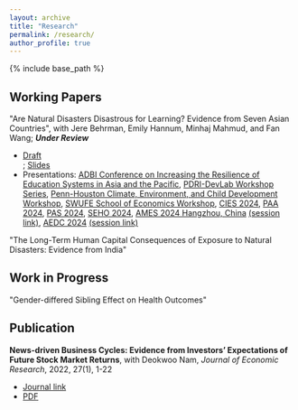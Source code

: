```yaml
---
layout: archive
title: "Research"
permalink: /research/
author_profile: true
---
```


<!-- 
{% if author.googlescholar %}
  You can also find my articles on <u><a href="{{author.googlescholar}}">my Google Scholar profile</a>.</u>
{% endif %}

{% include base_path %}

{% for post in site.publications reversed %}
  {% include archive-single.html %}
{% endfor %} 
-->

{% include base_path %}

Working Papers
--

"Are Natural Disasters Disastrous for Learning? Evidence from Seven Asian Countries", with Jere Behrman, Emily Hannum, Minhaj Mahmud, and Fan Wang; **_Under Review_** 
- [Draft](http://yujiezhangecon.github.io/files/DisasterEducationAsiaMicsEmDat_ZhangEtal.pdf) <br> ; 
[Slides](http://yujiezhangecon.github.io/files/PrjRDSE/ADBI_MICS_presentation_AEDC2024.pdf) <br>
- Presentations: 
[ADBI Conference on Increasing the Resilience of Education Systems in Asia and the Pacific](https://www.adb.org/news/events/increasing-the-resilience-of-education-systems-in-asia-and-the-pacific), 
[PDRI-DevLab Workshop Series](https://pdri-devlab.upenn.edu/event/pdri-devlab-workshop-series-emily-hannum/), 
[Penn-Houston Climate, Environment, and Child Development Workshop](https://www.pop.upenn.edu/events/2023/12/01/penn-houston-climate-environment-and-child-development-workshop), 
[SWUFE School of Economics Workshop](http://yujiezhangecon.github.io/files/PrjRDSE/SWUFE_workshop_231228.JPG), 
[CIES 2024](https://convention2.allacademic.com/one/cies/cies24/index.php?cmd=Online+Program+View+Session&selected_session_id=2100746&PHPSESSID=38u1ksu0g9iurddg8ia8mn3du2), 
[PAA 2024](https://www.populationassociation.org/paa2024/call-for-papers), 
[PAS 2024](https://www.sgpopulation.org/pas-2024), 
[SEHO 2024](https://economics.smu.edu.sg/conference/seho2024), 
[AMES 2024 Hangzhou, China](https://www.econometricsociety.org/regional-activities/schedule/2024/06/28/2024-Asia-Meeting-Hangzhou-China#home) [(session link)](https://virtual.oxfordabstracts.com/#/event/6969/submission/426), 
[AEDC 2024](https://adb.eventsair.com/asian-economic-development-conference-2024) [(session link)](http://yujiezhangecon.github.io/files/PrjRDSE/AEDC2024_ProgramBook.pdf)

"The Long-Term Human Capital Consequences of Exposure to Natural Disasters: Evidence from India"

Work in Progress
--

"Gender-differed Sibling Effect on Health Outcomes" 

Publication
--

**News-driven Business Cycles: Evidence from Investors’ Expectations of Future Stock Market Returns**, with Deokwoo Nam, *Journal of Economic Research*, 2022, 27(1), 1-22

- [Journal link](https://papersearch.net/thesis/article.asp?key=3948237)
- [PDF](http://yujiezhangecon.github.io/files/ZhangNam.pdf) <br>

